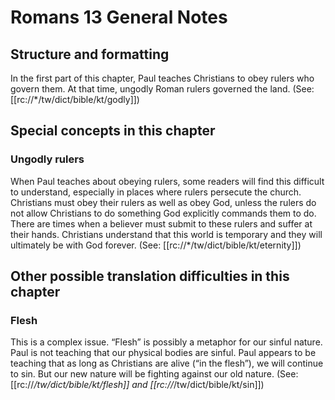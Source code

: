 # Romans 13 General Notes
## Structure and formatting

In the first part of this chapter, Paul teaches Christians to obey rulers who govern them. At that time, ungodly Roman rulers governed the land. (See: [[rc://*/tw/dict/bible/kt/godly]])

## Special concepts in this chapter

### Ungodly rulers
When Paul teaches about obeying rulers, some readers will find this difficult to understand, especially in places where rulers persecute the church. Christians must obey their rulers as well as obey God, unless the rulers do not allow Christians to do something God explicitly commands them to do. There are times when a believer must submit to these rulers and suffer at their hands. Christians understand that this world is temporary and they will ultimately be with God forever. (See: [[rc://*/tw/dict/bible/kt/eternity]])

## Other possible translation difficulties in this chapter

### Flesh

This is a complex issue. “Flesh” is possibly a metaphor for our sinful nature. Paul is not teaching that our physical bodies are sinful. Paul appears to be teaching that as long as Christians are alive (“in the flesh”), we will continue to sin. But our new nature will be fighting against our old nature. (See: [[rc://*/tw/dict/bible/kt/flesh]] and [[rc://*/tw/dict/bible/kt/sin]])
